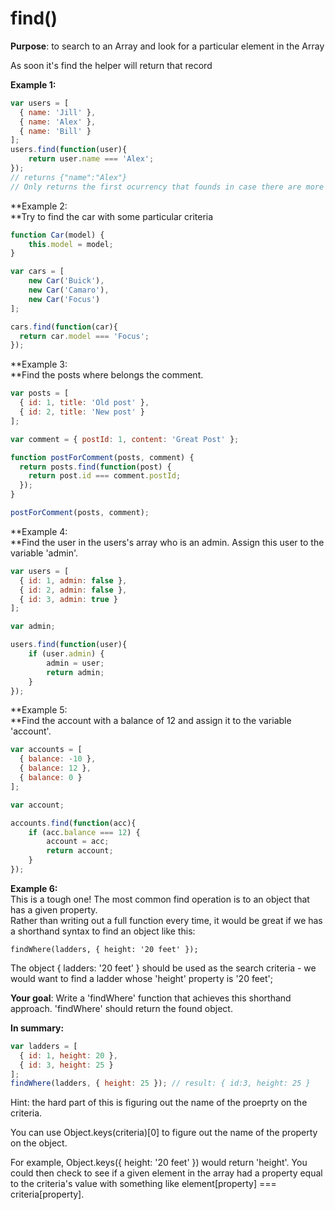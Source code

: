 # find\(\)

**Purpose**: to search to an Array and look for a particular element in the Array

As soon it's find the helper will return that record

**Example 1:**

```js
var users = [
  { name: 'Jill' },
  { name: 'Alex' },
  { name: 'Bill' }
];
users.find(function(user){
    return user.name === 'Alex';
});
// returns {"name":"Alex"}
// Only returns the first ocurrency that founds in case there are more than 1
```

**Example 2:    
**Try to find the car with some particular criteria

```js
function Car(model) {
    this.model = model;
}

var cars = [
    new Car('Buick'),
    new Car('Camaro'),
    new Car('Focus')
];

cars.find(function(car){
  return car.model === 'Focus';
});
```

**Example 3:    
**Find the posts where belongs the comment.

```js
var posts = [
  { id: 1, title: 'Old post' },
  { id: 2, title: 'New post' }
];

var comment = { postId: 1, content: 'Great Post' };

function postForComment(posts, comment) {
  return posts.find(function(post) {
    return post.id === comment.postId;
  });
}

postForComment(posts, comment);
```

**Example 4:    
**Find the user in the users's array who is an admin.  Assign this user to the variable 'admin'.

```js
var users = [
  { id: 1, admin: false },
  { id: 2, admin: false },
  { id: 3, admin: true }
];

var admin;

users.find(function(user){
    if (user.admin) {
        admin = user;
        return admin;
    }
});
```

**Example 5:  
**Find the account with a balance of 12 and assign it to the variable 'account'.

```js
var accounts = [
  { balance: -10 },
  { balance: 12 },
  { balance: 0 }
];

var account;

accounts.find(function(acc){
    if (acc.balance === 12) {
        account = acc;
        return account;
    }
});
```

**Example 6:**  
This is a tough one!  The most common find operation is to an object that has a given property.  
Rather than writing out a full function every time, it would be great if we has a shorthand syntax to find an object like this:

`findWhere(ladders, { height: '20 feet' });`

The object { ladders: '20 feet' } should be used as the search criteria - we would want to find a ladder whose 'height' property is '20 feet';

**Your goal**: Write a 'findWhere' function that achieves this shorthand approach.  'findWhere' should return the found object.

**In summary:**

```js
var ladders = [
  { id: 1, height: 20 },
  { id: 3, height: 25 }
];
findWhere(ladders, { height: 25 }); // result: { id:3, height: 25 }
```

Hint: the hard part of this is figuring out the name of the proeprty on the criteria.

You can use Object.keys\(criteria\)\[0\] to figure out the name of the property on the object.

For example, Object.keys\({ height: '20 feet' }\) would return 'height'.  You could then check to see if a given element in the array had a property equal to the criteria's value with something like element\[property\] === criteria\[property\].













